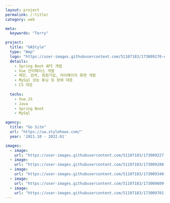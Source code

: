 ```yaml
---
layout: project
permalink: /:title/
category: web

meta:
  keywords: "Terry"

project:
  title: "UAStyle"
  type: "Wep"
  logo: "https://user-images.githubusercontent.com/51107183/173009170-ebb570ee-f3ae-443e-8aee-371ee3500335.png"
  details:
    - Spring Boot API 개발 
    - Vue 인터페이스 개발 
    - 메인, 검색, 회원가입, 마이페이지 화면 개발  
    - MySql 성능 튜닝 및 장애 대응
    - CS 대응
    
  techs:
    - Vue.JS
    - Java
    - Spring Boot
    - MySql

agency:
  title: "Go Site"
  url: "https://ua.stylehows.com/"
  year: '2021.10 - 2022.01'

images:
  - image:
    url: "https://user-images.githubusercontent.com/51107183/173009227-120babb5-c412-4dc4-89ea-95d89f37d9ac.png"
  - image:
    url: "https://user-images.githubusercontent.com/51107183/173009288-2b9bafeb-7c17-4c1d-ac7d-d8e974a2134b.png"
  - image:
    url: "https://user-images.githubusercontent.com/51107183/173009340-c5067a8d-fd95-444a-9bc7-e74864cbfe93.png"
  - image:
    url: "https://user-images.githubusercontent.com/51107183/173009609-dfcd2343-f30a-4d7f-a68a-37c09b7addc9.png"
  - image:
    url: "https://user-images.githubusercontent.com/51107183/173009701-30c8bb51-9cb9-435f-9a9b-4df3580d7730.png"
---
```

